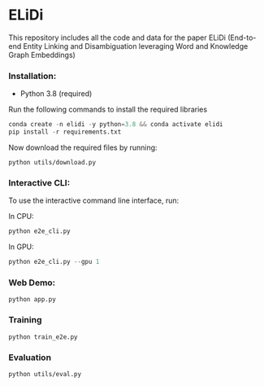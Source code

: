 # ELiDi
This repository includes all the code and data for the paper ELiDi (End-to-end Entity Linking and Disambiguation leveraging Word and Knowledge Graph Embeddings)


### Installation:
* Python 3.8 (required)

Run the following commands to install the required libraries
```python
conda create -n elidi -y python=3.8 && conda activate elidi
pip install -r requirements.txt
```
Now download the required files by running:
```
python utils/download.py
```

### Interactive CLI:
To use the interactive command line interface, run:

In CPU:
```python
python e2e_cli.py
```
In GPU:
```python
python e2e_cli.py --gpu 1
```

### Web Demo:
```
python app.py
```
### Training
```
python train_e2e.py
```

### Evaluation
```
python utils/eval.py
```